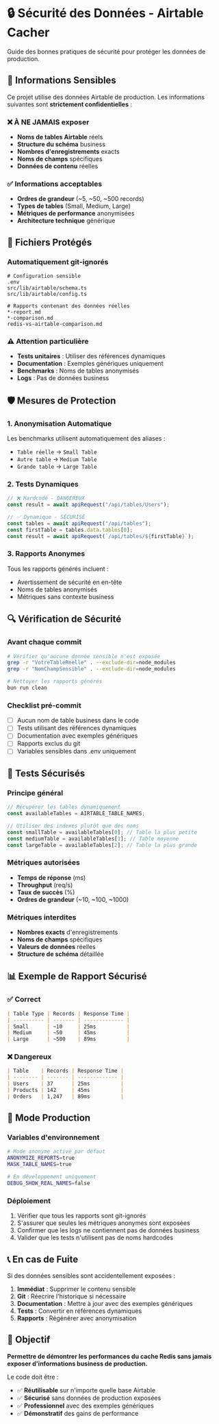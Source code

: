 # 🔒 Sécurité des Données - Airtable Cacher

Guide des bonnes pratiques de sécurité pour protéger les données de production.

## 🚨 Informations Sensibles

Ce projet utilise des données Airtable de production. Les informations suivantes sont **strictement confidentielles** :

### ❌ À NE JAMAIS exposer

- **Noms de tables Airtable** réels
- **Structure du schéma** business
- **Nombres d'enregistrements** exacts
- **Noms de champs** spécifiques
- **Données de contenu** réelles

### ✅ Informations acceptables

- **Ordres de grandeur** (~5, ~50, ~500 records)
- **Types de tables** (Small, Medium, Large)
- **Métriques de performance** anonymisées
- **Architecture technique** générique

## 📁 Fichiers Protégés

### Automatiquement git-ignorés

```
# Configuration sensible
.env
src/lib/airtable/schema.ts
src/lib/airtable/config.ts

# Rapports contenant des données réelles
*-report.md
*-comparison.md
redis-vs-airtable-comparison.md
```

### ⚠️ Attention particulière

- **Tests unitaires** : Utiliser des références dynamiques
- **Documentation** : Exemples génériques uniquement
- **Benchmarks** : Noms de tables anonymisés
- **Logs** : Pas de données business

## 🛡️ Mesures de Protection

### 1. Anonymisation Automatique

Les benchmarks utilisent automatiquement des aliases :

- `Table réelle` → `Small Table`
- `Autre table` → `Medium Table`
- `Grande table` → `Large Table`

### 2. Tests Dynamiques

```typescript
// ❌ Hardcodé - DANGEREUX
const result = await apiRequest("/api/tables/Users");

// ✅ Dynamique - SÉCURISÉ
const tables = await apiRequest("/api/tables");
const firstTable = tables.data.tables[0];
const result = await apiRequest(`/api/tables/${firstTable}`);
```

### 3. Rapports Anonymes

Tous les rapports générés incluent :

- Avertissement de sécurité en en-tête
- Noms de tables anonymisés
- Métriques sans contexte business

## 🔍 Vérification de Sécurité

### Avant chaque commit

```bash
# Vérifier qu'aucune donnée sensible n'est exposée
grep -r "VotreTableReelle" . --exclude-dir=node_modules
grep -r "NomChampSensible" . --exclude-dir=node_modules

# Nettoyer les rapports générés
bun run clean
```

### Checklist pré-commit

- [ ] Aucun nom de table business dans le code
- [ ] Tests utilisant des références dynamiques
- [ ] Documentation avec exemples génériques
- [ ] Rapports exclus du git
- [ ] Variables sensibles dans .env uniquement

## 🧪 Tests Sécurisés

### Principe général

```typescript
// Récupérer les tables dynamiquement
const availableTables = AIRTABLE_TABLE_NAMES;

// Utiliser des indexes plutôt que des noms
const smallTable = availableTables[0]; // Table la plus petite
const mediumTable = availableTables[1]; // Table moyenne
const largeTable = availableTables[2]; // Table la plus grande
```

### Métriques autorisées

- **Temps de réponse** (ms)
- **Throughput** (req/s)
- **Taux de succès** (%)
- **Ordres de grandeur** (~10, ~100, ~1000)

### Métriques interdites

- **Nombres exacts** d'enregistrements
- **Noms de champs** spécifiques
- **Valeurs de données** réelles
- **Structure de schéma** détaillée

## 📊 Exemple de Rapport Sécurisé

### ✅ Correct

```markdown
| Table Type | Records | Response Time |
| ---------- | ------- | ------------- |
| Small      | ~10     | 25ms          |
| Medium     | ~50     | 45ms          |
| Large      | ~500    | 89ms          |
```

### ❌ Dangereux

```markdown
| Table    | Records | Response Time |
| -------- | ------- | ------------- |
| Users    | 37      | 25ms          |
| Products | 142     | 45ms          |
| Orders   | 1,247   | 89ms          |
```

## 🚀 Mode Production

### Variables d'environnement

```bash
# Mode anonyme activé par défaut
ANONYMIZE_REPORTS=true
MASK_TABLE_NAMES=true

# En développement uniquement
DEBUG_SHOW_REAL_NAMES=false
```

### Déploiement

1. Vérifier que tous les rapports sont git-ignorés
2. S'assurer que seules les métriques anonymes sont exposées
3. Confirmer que les logs ne contiennent pas de données business
4. Valider que les tests n'utilisent pas de noms hardcodés

## 📞 En cas de Fuite

Si des données sensibles sont accidentellement exposées :

1. **Immédiat** : Supprimer le contenu sensible
2. **Git** : Réecrire l'historique si nécessaire
3. **Documentation** : Mettre à jour avec des exemples génériques
4. **Tests** : Convertir en références dynamiques
5. **Rapports** : Régénérer avec anonymisation

## 🎯 Objectif

**Permettre de démontrer les performances du cache Redis sans jamais exposer d'informations business de production.**

Le code doit être :

- ✅ **Réutilisable** sur n'importe quelle base Airtable
- ✅ **Sécurisé** sans données de production exposées
- ✅ **Professionnel** avec des exemples génériques
- ✅ **Démonstratif** des gains de performance

